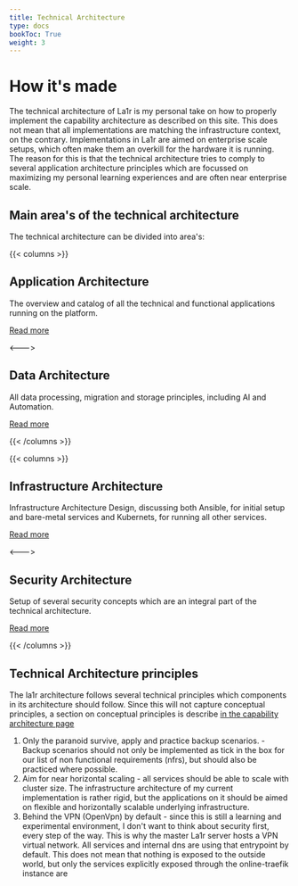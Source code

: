 ```yaml
---
title: Technical Architecture
type: docs
bookToc: True
weight: 3
---
```

# How it's made
The technical architecture of La1r is my personal take on how to properly implement the capability architecture as described on this site. This does not mean that all implementations are matching the infrastructure context, on the contrary. Implementations in La1r are aimed on enterprise scale setups, which often make them an overkill for the hardware it is running. 
The reason for this is that the technical architecture tries to comply to several application architecture principles which are focussed on maximizing my personal learning experiences and are often near enterprise scale. 

## Main area's of the technical architecture
The technical architecture can be divided into area's:

{{< columns >}}
## Application Architecture
The overview and catalog of all the technical and functional applications running on the platform.

[Read more](application-architecture/_index.md)

<--->

## Data Architecture
All data processing, migration and storage principles, including AI and Automation.

[Read more](data-architecture/_index.md)

{{< /columns >}}

{{< columns >}}

## Infrastructure Architecture
Infrastructure Architecture Design, discussing both Ansible, for initial setup and bare-metal services and Kubernets, for running all other services.

[Read more](infrastructure-architecture/_index.md)

<--->

## Security Architecture
Setup of several security concepts which are an integral part of the technical architecture.

[Read more](security-architecture/_index.md)

{{< /columns >}}

## Technical Architecture principles
The la1r architecture follows several technical principles which components in its architecture should follow.
Since this will not capture conceptual principles, a section on conceptual principles is describe [in the capability architecture page](./conceptual-setup)

1. Only the paranoid survive, apply and practice backup scenarios. - Backup scenarios should not only be implemented as tick in the box for our list of non functional requirements (nfrs), but should also be practiced where possible.
1. Aim for near horizontal scaling - all services should be able to scale with cluster size. The infrastructure architecture of my current implementation is rather rigid, but the applications on it should be aimed on flexible and horizontally scalable underlying infrastructure.
1. Behind the VPN (OpenVpn) by default - since this is still a learning and experimental environment, I don't want to think about security first, every step of the way. This is why the master La1r server hosts a VPN virtual network. All services and internal dns are using that entrypoint by default. This does not mean that nothing is exposed to the outside world, but only the services explicitly exposed through the online-traefik instance are
